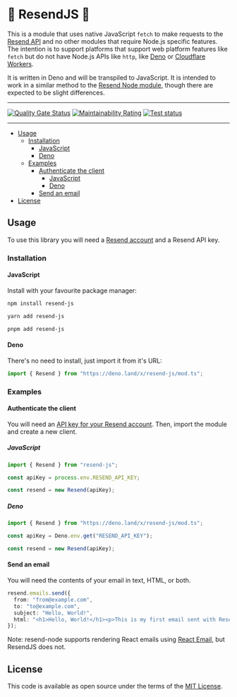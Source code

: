 # 📧 ResendJS 📧

This is a module that uses native JavaScript `fetch` to make requests to the [Resend API](https://resend.com/) and no other modules that require Node.js specific features. The intention is to support platforms that support web platform features like `fetch` but do not have Node.js APIs like `http`, like [Deno](https://deno.land/) or [Cloudflare Workers](https://workers.cloudflare.com/).

It is written in Deno and will be transpiled to JavaScript. It is intended to work in a similar method to the [Resend Node module](https://github.com/resendlabs/resend-node), though there are expected to be slight differences.

---

[![Quality Gate Status](https://sonarcloud.io/api/project_badges/measure?project=philnash_resend-fetch&metric=alert_status)](https://sonarcloud.io/summary/new_code?id=philnash_resend-fetch) [![Maintainability Rating](https://sonarcloud.io/api/project_badges/measure?project=philnash_resend-fetch&metric=sqale_rating)](https://sonarcloud.io/summary/new_code?id=philnash_resend-fetch)  [![Test status](https://github.com/philnash/resend-fetch/actions/workflows/test.yml/badge.svg)](https://github.com/philnash/resend-fetch/actions/workflows/test.yml)

---

* [Usage](#usage)
  * [Installation](#installation)
    * [JavaScript](#javascript)
    * [Deno](#deno)
  * [Examples](#examples)
    * [Authenticate the client](#authenticate-the-client)
      * [JavaScript](#javascript-1)
      * [Deno](#deno-1)
    * [Send an email](#send-an-email)
* [License](#license)

## Usage

To use this library you will need a [Resend account](https://resend.com/signup) and a Resend API key.

### Installation

#### JavaScript

Install with your favourite package manager:

```sh
npm install resend-js

yarn add resend-js

pnpm add resend-js
```

#### Deno

There's no need to install, just import it from it's URL:

```typescript
import { Resend } from "https://deno.land/x/resend-js/mod.ts";
```

### Examples

#### Authenticate the client

You will need an [API key for your Resend account](https://resend.com/api-keys). Then, import the module and create a new client.

##### JavaScript

```typescript
import { Resend } from "resend-js";

const apiKey = process.env.RESEND_API_KEY;

const resend = new Resend(apiKey);
```

##### Deno

```typescript
import { Resend } from "https://deno.land/x/resend-js/mod.ts";

const apiKey = Deno.env.get("RESEND_API_KEY");

const resend = new Resend(apiKey);
```

#### Send an email

You will need the contents of your email in text, HTML, or both.

```typescript
resend.emails.send({
  from: "from@example.com",
  to: "to@example.com",
  subject: "Hello, World!",
  html: "<h1>Hello, World!</h1><p>This is my first email sent with ResendJS</p>",
});
```

Note: resend-node supports rendering React emails using [React Email](https://,react.email/), but ResendJS does not.

## License

This code is available as open source under the terms of the [MIT License](htt`ps://opensource.org/licenses/MIT).